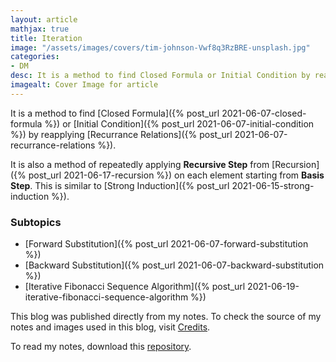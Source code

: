 ```yaml
---
layout: article
mathjax: true
title: Iteration
image: "/assets/images/covers/tim-johnson-Vwf8q3RzBRE-unsplash.jpg"
categories:
- DM
desc: It is a method to find Closed Formula or Initial Condition by reapplying Recurrance Relations. 
imagealt: Cover Image for article
---
```


It is a method to find [Closed Formula]({% post_url 2021-06-07-closed-formula %}) or [Initial Condition]({% post_url 2021-06-07-initial-condition %}) by reapplying [Recurrance Relations]({% post_url 2021-06-07-recurrance-relations %}).

It is also a method of repeatedly applying **Recursive Step** from [Recursion]({% post_url 2021-06-17-recursion %}) on each element starting from **Basis Step**. This is similar to [Strong Induction]({% post_url 2021-06-15-strong-induction %}).

### Subtopics
- [Forward Substitution]({% post_url 2021-06-07-forward-substitution %})
- [Backward Substitution]({% post_url 2021-06-07-backward-substitution %})
- [Iterative Fibonacci Sequence Algorithm]({% post_url 2021-06-19-iterative-fibonacci-sequence-algorithm %})

This blog was published directly from my notes.
To check the source of my notes and images used in this blog, visit <a href="/credits.html" target="_blank">Credits</a>.

To read my notes, download this <a href="https://github.com/bovem/CS" target="blank">repository</a>.